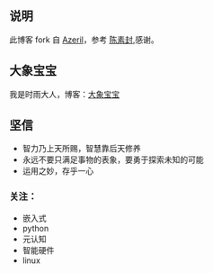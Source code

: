 ## 说明


此博客 fork 自 [Azeril](http://azeril.me/)，参考 [陈素封](http://cnfeat.com),感谢。

## 大象宝宝

我是时雨大人，博客：[大象宝宝](http://bigxiangbaobao.com)



## 坚信

 - 智力乃上天所赐，智慧靠后天修养
 - 永远不要只满足事物的表象，要勇于探索未知的可能
 - 运用之妙，存乎一心


### 关注：

 - 嵌入式
 - python
 - 元认知
 - 智能硬件
 - linux




